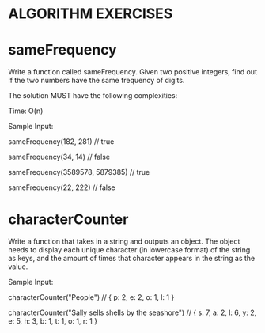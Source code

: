 # ALGORITHM EXERCISES

# sameFrequency

Write a function called sameFrequency. Given two positive integers, find out if the two numbers have the same frequency of digits.

The solution MUST have the following complexities:

Time: O(n)

Sample Input:

sameFrequency(182, 281) // true

sameFrequency(34, 14) // false

sameFrequency(3589578, 5879385) // true

sameFrequency(22, 222) // false

# characterCounter

Write a function that takes in a string and outputs an object. The object needs to display each unique character (in lowercase format) of the string as keys, and the amount of times that character appears in the string as the value.

Sample Input:

characterCounter("People") // { p: 2, e: 2, o: 1, l: 1 }

characterCounter("Sally sells shells by the seashore") // { s: 7, a: 2, l: 6, y: 2, e: 5, h: 3, b: 1, t: 1, o: 1, r: 1 }
